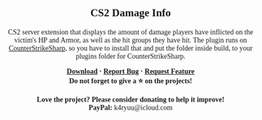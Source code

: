 <font face = "Trebuchet MS">
<div align="center">
    <h2>CS2 Damage Info</h2>
    <p>CS2 server extension that displays the amount of damage players have inflicted on the victim's HP and Armor, as well as the hit groups they have hit. The plugin runs on <a href="https://github.com/K4ryuu/CS2_DamageInfo/releases](https://github.com/roflmuffin/CounterStrikeSharp)">CounterStrikeSharp</a>, so you have to install that and put the folder inside build, to your plugins folder for CounterStrikeSharp.</p>
    <b>
        <a href="https://github.com/K4ryuu/CS2_DamageInfo/releases">Download</a>
        ·
        <a href="https://github.com/K4ryuu/CS2_DamageInfo/issues">Report Bug</a>
        ·
        <a href="https://github.com/K4ryuu/CS2_DamageInfo/issues">Request Feature</a>
    </b>
    <br/>
    <b>Do not forget to give a ⭐ on the projects!</b><br/><br/>
    <b>Love the project? Please consider donating to help it improve!</b><br/>
    <b>PayPal:</b> k4ryuu@icloud.com
</div>
</font>
